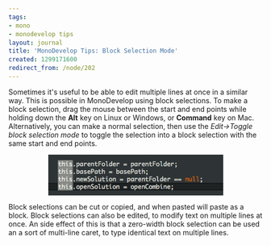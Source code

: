 ```yaml
---
tags:
- mono
- monodevelop tips
layout: journal
title: 'MonoDevelop Tips: Block Selection Mode'
created: 1299171600
redirect_from: /node/202
---
```

Sometimes it's useful to be able to edit multiple lines at once in a similar way. This is possible in MonoDevelop using block selections. To make a block selection, drag the mouse between the start and end points while holding down the <strong>Alt</strong> key on Linux or Windows, or <strong>Command</strong> key on Mac. Alternatively, you can make a normal selection, then use the _Edit->Toggle block selection mode_ to toggle the selection into a block selection with the same start and end points.<!--break-->

<a href="/files/images/md-tips/block-selection.png" rel="lightbox[md_tips_block_selection]" title="A block selection in the MD text editor"><img src="/files/images/md-tips/block-selection.png" alt="A block selection in the MD text editor" style="max-width:98%; display:block;margin-left:auto;margin-right:auto;" /></a>

Block selections can be cut or copied, and when pasted will paste as a block. Block selections can also be edited, to modify text on multiple lines at once. An side effect of this is that a zero-width block selection can be used an a sort of multi-line caret, to type identical text on multiple lines.
